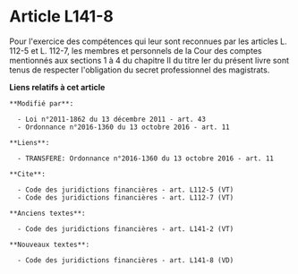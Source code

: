 # Article L141-8

Pour l'exercice des compétences qui leur sont reconnues par les articles L. 112-5 et L. 112-7, les membres et personnels de
la Cour des comptes mentionnés aux sections 1 à 4 du chapitre II du titre Ier du présent livre sont tenus de respecter
l'obligation du secret professionnel des magistrats.

**Liens relatifs à cet article**

	**Modifié par**:

	  - Loi n°2011-1862 du 13 décembre 2011 - art. 43
	  - Ordonnance n°2016-1360 du 13 octobre 2016 - art. 11

	**Liens**:

	  - TRANSFERE: Ordonnance n°2016-1360 du 13 octobre 2016 - art. 11

	**Cite**:

	  - Code des juridictions financières - art. L112-5 (VT)
	  - Code des juridictions financières - art. L112-7 (VT)

	**Anciens textes**:

	  - Code des juridictions financières - art. L141-2 (VT)

	**Nouveaux textes**:

	  - Code des juridictions financières - art. L141-8 (VD)
